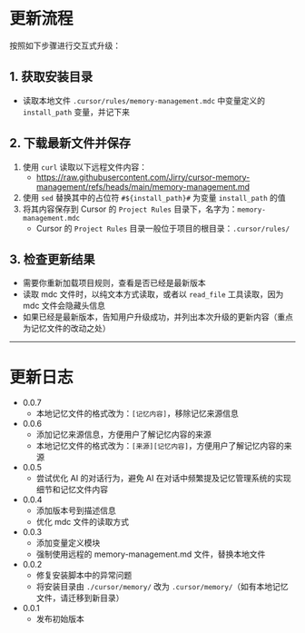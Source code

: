 # 更新流程

按照如下步骤进行交互式升级：

## 1. 获取安装目录

- 读取本地文件 `.cursor/rules/memory-management.mdc` 中变量定义的 `install_path` 变量，并记下来

## 2. 下载最新文件并保存

1. 使用 `curl` 读取以下远程文件内容：
      - https://raw.githubusercontent.com/Jirry/cursor-memory-management/refs/heads/main/memory-management.md
2. 使用 `sed` 替换其中的占位符 `#${install_path}#` 为变量 `install_path` 的值
3. 将其内容保存到 Cursor 的 `Project Rules` 目录下，名字为：`memory-management.mdc`
      - Cursor 的 `Project Rules` 目录一般位于项目的根目录：`.cursor/rules/`

## 3. 检查更新结果

- 需要你重新加载项目规则，查看是否已经是最新版本
- 读取 mdc 文件时，以纯文本方式读取，或者以 `read_file` 工具读取，因为 mdc 文件会隐藏头信息
- 如果已经是最新版本，告知用户升级成功，并列出本次升级的更新内容（重点为记忆文件的改动之处）

---

# 更新日志
- 0.0.7
    - 本地记忆文件的格式改为：`[记忆内容]`，移除记忆来源信息
- 0.0.6
    - 添加记忆来源信息，方便用户了解记忆内容的来源
    - 本地记忆文件的格式改为：`[来源][记忆内容]`，方便用户了解记忆内容的来源
- 0.0.5
    - 尝试优化 AI 的对话行为，避免 AI 在对话中频繁提及记忆管理系统的实现细节和记忆文件内容
- 0.0.4
    - 添加版本号到描述信息
    - 优化 mdc 文件的读取方式
- 0.0.3
    - 添加变量定义模块
    - 强制使用远程的 memory-management.md 文件，替换本地文件
- 0.0.2
    - 修复安装脚本中的异常问题
    - 将安装目录由 `./cursor/memory/` 改为 `.cursor/memory/`（如有本地记忆文件，请迁移到新目录）
- 0.0.1
    - 发布初始版本